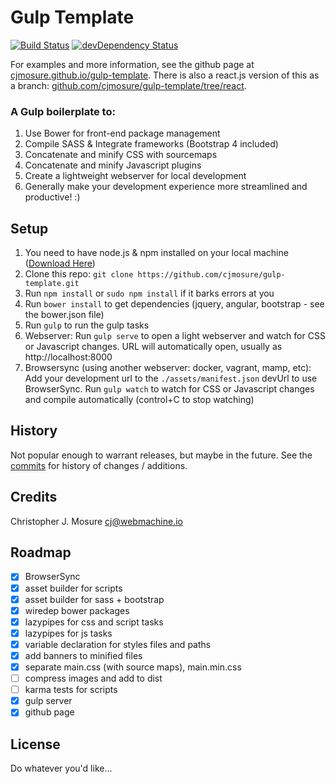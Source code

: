 # Gulp Template

[![Build Status](https://travis-ci.org/cjmosure/gulp-template.svg?branch=master)](https://travis-ci.org/cjmosure/gulp-template) [![devDependency Status](https://david-dm.org/cjmosure/gulp-template/dev-status.svg)](https://david-dm.org/cjmosure/gulp-template#info=devDependencies)

For examples and more information, see the github page at [cjmosure.github.io/gulp-template](http://cjmosure.github.io/gulp-template/). There is also a react.js version of this as a branch: [github.com/cjmosure/gulp-template/tree/react](https://github.com/cjmosure/gulp-template/tree/react).

### A Gulp boilerplate to:

1. Use Bower for front-end package management
2. Compile SASS & Integrate frameworks (Bootstrap 4 included)
3. Concatenate and minify CSS with sourcemaps
4. Concatenate and minify Javascript plugins
5. Create a lightweight webserver for local development
6. Generally make your development experience more streamlined and productive! :)


## Setup

1. You need to have node.js & npm installed on your local machine ([Download Here](https://nodejs.org))
2. Clone this repo: `git clone https://github.com/cjmosure/gulp-template.git`
3. Run `npm install` or `sudo npm install` if it barks errors at you
4. Run `bower install` to get dependencies (jquery, angular, bootstrap - see the bower.json file) 
5. Run `gulp` to run the gulp tasks
6. Webserver: Run `gulp serve` to open a light webserver and watch for CSS or Javascript changes. URL will automatically open, usually as http://localhost:8000
7. Browsersync (using another webserver: docker, vagrant, mamp, etc): Add your development url to the `./assets/manifest.json` devUrl to use BrowserSync. Run `gulp watch` to watch for CSS or Javascript changes and compile automatically (control+C to stop watching)


## History

Not popular enough to warrant releases, but maybe in the future. See the [commits](https://github.com/cjmosure/gulp-template/commits/master) for history of changes / additions.

## Credits

Christopher J. Mosure <cj@webmachine.io>

## Roadmap

- [x] BrowserSync
- [x] asset builder for scripts
- [x] asset builder for sass + bootstrap
- [x] wiredep bower packages
- [x] lazypipes for css and script tasks
- [x] lazypipes for js tasks
- [x] variable declaration for styles files and paths
- [x] add banners to minified files
- [x] separate main.css (with source maps), main.min.css 
- [ ] compress images and add to dist
- [ ] karma tests for scripts
- [x] gulp server
- [x] github page

## License

Do whatever you'd like...
